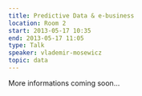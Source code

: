 ```yaml
---
title: Predictive Data & e-business
location: Room 2
start: 2013-05-17 10:35
end: 2013-05-17 11:05
type: Talk
speaker: vlademir-mosewicz
topic: data
---
```


More informations coming soon...